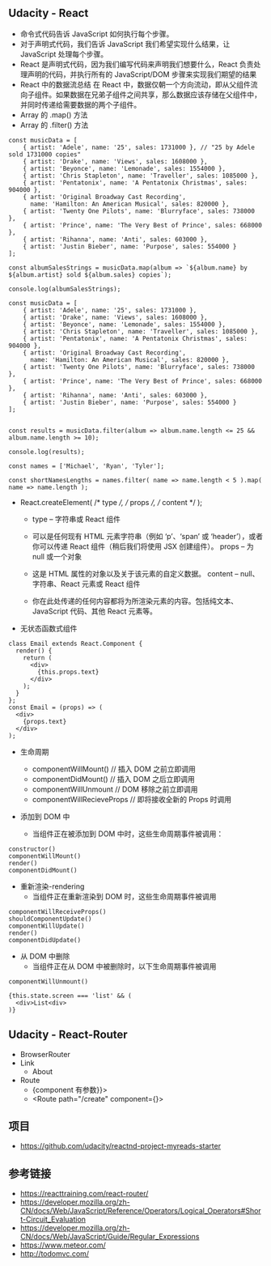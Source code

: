 ## Udacity - React
- 命令式代码告诉 JavaScript 如何执行每个步骤。
- 对于声明式代码，我们告诉 JavaScript 我们希望实现什么结果，让 JavaScript 处理每个步骤。
- React 是声明式代码，因为我们编写代码来声明我们想要什么，React 负责处理声明的代码，并执行所有的 JavaScript/DOM 步骤来实现我们期望的结果
- React 中的数据流总结
在 React 中，数据仅朝一个方向流动，即从父组件流向子组件。如果数据在兄弟子组件之间共享，那么数据应该存储在父组件中，并同时传递给需要数据的两个子组件。
- Array 的 .map() 方法
- Array 的 .filter() 方法

```
const musicData = [
    { artist: 'Adele', name: '25', sales: 1731000 }, // "25 by Adele sold 1731000 copies"
    { artist: 'Drake', name: 'Views', sales: 1608000 },
    { artist: 'Beyonce', name: 'Lemonade', sales: 1554000 },
    { artist: 'Chris Stapleton', name: 'Traveller', sales: 1085000 },
    { artist: 'Pentatonix', name: 'A Pentatonix Christmas', sales: 904000 },
    { artist: 'Original Broadway Cast Recording', 
      name: 'Hamilton: An American Musical', sales: 820000 },
    { artist: 'Twenty One Pilots', name: 'Blurryface', sales: 738000 },
    { artist: 'Prince', name: 'The Very Best of Prince', sales: 668000 },
    { artist: 'Rihanna', name: 'Anti', sales: 603000 },
    { artist: 'Justin Bieber', name: 'Purpose', sales: 554000 }
];

const albumSalesStrings = musicData.map(album => `${album.name} by ${album.artist} sold ${album.sales} copies`);

console.log(albumSalesStrings);
```
```
const musicData = [
    { artist: 'Adele', name: '25', sales: 1731000 },
    { artist: 'Drake', name: 'Views', sales: 1608000 },
    { artist: 'Beyonce', name: 'Lemonade', sales: 1554000 },
    { artist: 'Chris Stapleton', name: 'Traveller', sales: 1085000 },
    { artist: 'Pentatonix', name: 'A Pentatonix Christmas', sales: 904000 },
    { artist: 'Original Broadway Cast Recording', 
      name: 'Hamilton: An American Musical', sales: 820000 },
    { artist: 'Twenty One Pilots', name: 'Blurryface', sales: 738000 },
    { artist: 'Prince', name: 'The Very Best of Prince', sales: 668000 },
    { artist: 'Rihanna', name: 'Anti', sales: 603000 },
    { artist: 'Justin Bieber', name: 'Purpose', sales: 554000 }
];


const results = musicData.filter(album => album.name.length <= 25 && album.name.length >= 10);

console.log(results);
```

```
const names = ['Michael', 'Ryan', 'Tyler'];

const shortNamesLengths = names.filter( name => name.length < 5 ).map( name => name.length );
```

- React.createElement( /* type */, /* props */, /* content */ );
    - type – 字符串或 React 组件

    - 可以是任何现有 HTML 元素字符串（例如 ‘p’、‘span’ 或 ‘header’），或者你可以传递 React 组件（稍后我们将使用 JSX 创建组件）。
props – 为 null 或一个对象

    - 这是 HTML 属性的对象以及关于该元素的自定义数据。
content – null、字符串、React 元素或 React 组件

    - 你在此处传递的任何内容都将为所渲染元素的内容。包括纯文本、JavaScript 代码、其他 React 元素等。

- 无状态函数式组件
```
class Email extends React.Component {
  render() {
    return (
      <div>
        {this.props.text}
      </div>
    );
  }
};
const Email = (props) => (
  <div>
    {props.text}
  </div>
);
```

- 生命周期
  - componentWillMount() // 插入 DOM 之前立即调用
  - componentDidMount() // 插入 DOM 之后立即调用
  - componentWillUnmount // DOM 移除之前立即调用
  - componentWillRecieveProps // 即将接收全新的 Props 时调用

- 添加到 DOM 中
  - 当组件正在被添加到 DOM 中时，这些生命周期事件被调用：

```
constructor()
componentWillMount()
render()
componentDidMount()
```

- 重新渲染-rendering
  - 当组件正在重新渲染到 DOM 时，这些生命周期事件被调用
```
componentWillReceiveProps()
shouldComponentUpdate()
componentWillUpdate()
render()
componentDidUpdate()
```

- 从 DOM 中删除
  - 当组件正在从 DOM 中被删除时，以下生命周期事件被调用
```
componentWillUnmount()
```


```
{this.state.screen === 'list' && (
  <div>List<div>
)}
```


## Udacity - React-Router
- BrowserRouter
- Link
  - <Link to="/about">About</Link>
- Route
  - <Route path="/" exact render={()>{component 有参数}}></Route>
  - <Route path="/create" component={<CreateContact>}></Route>

## 项目
  - https://github.com/udacity/reactnd-project-myreads-starter

## 参考链接
- https://reacttraining.com/react-router/
- https://developer.mozilla.org/zh-CN/docs/Web/JavaScript/Reference/Operators/Logical_Operators#Short-Circuit_Evaluation
- https://developer.mozilla.org/zh-CN/docs/Web/JavaScript/Guide/Regular_Expressions
- https://www.meteor.com/
- http://todomvc.com/